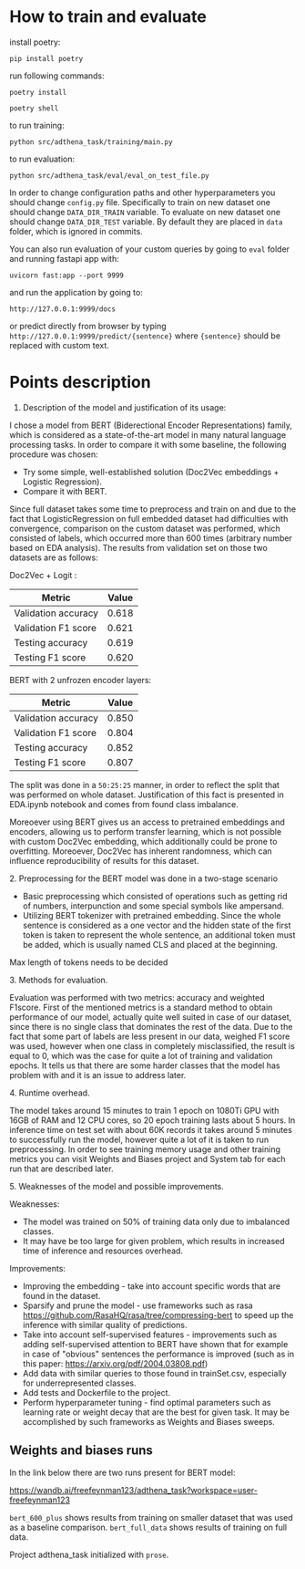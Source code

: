 # How to train and evaluate

install poetry:

`pip install poetry`

run following commands:

`poetry install`

`poetry shell`

to run training:

`python src/adthena_task/training/main.py`

to run evaluation:

`python src/adthena_task/eval/eval_on_test_file.py`

In order to change configuration paths and other hyperparameters you should change `config.py` file.
Specifically to train on new dataset one should change `DATA_DIR_TRAIN` variable. To evaluate on new dataset one
should change `DATA_DIR_TEST` variable. By default they are placed in `data` folder, which is ignored in commits.

You can also run evaluation of your custom queries by going to `eval` folder and running fastapi app with:

`uvicorn fast:app --port 9999`

and run the application by going to:

`http://127.0.0.1:9999/docs`

or predict directly from browser by typing `http://127.0.0.1:9999/predict/{sentence}`
where `{sentence}` should be replaced with custom text.

# Points description

1.    Description of the model and justification of its usage:

I chose a model from BERT (Biderectional Encoder Representations) family, which is considered as a state-of-the-art model
in many natural language processing tasks. In order to compare it with some baseline,
the following procedure was chosen:

* Try some simple, well-established solution (Doc2Vec embeddings + Logistic Regression).
* Compare it with BERT.

Since full dataset takes some time to preprocess and train on and due to the fact that LogisticRegression on full embedded
dataset had difficulties with convergence, comparison on the custom dataset was performed, which consisted of labels, which
occurred more than 600 times (arbitrary number based on EDA analysis). The results from validation set on those two datasets
are as follows:

Doc2Vec + Logit :

| Metric      | Value |
| ----------- | ----------- |
| Validation accuracy      | 0.618       |
| Validation F1 score   | 0.621        |
| Testing accuracy      | 0.619       |
| Testing F1 score   | 0.620        |


BERT with 2 unfrozen encoder layers:

| Metric      | Value |
| ----------- | ----------- |
| Validation accuracy      | 0.850       |
| Validation F1 score   | 0.804        |
| Testing accuracy      | 0.852       |
| Testing F1 score   | 0.807        |

The split was done in a `50:25:25` manner, in order to reflect the split that was performed on whole dataset. Justification
of this fact is presented in EDA.ipynb notebook and comes from found class imbalance.

Moreoever using BERT gives us an access to pretrained embeddings and encoders, allowing us to perform transfer learning,
which is not possible with custom Doc2Vec embedding, which additionally could be prone to overfitting. Moreoever, Doc2Vec
has inherent randomness, which can influence reproducibility of results for this dataset.

<span>2.</span> Preprocessing for the BERT model was done in a two-stage scenario

* Basic preprocessing which consisted of operations such as getting rid of numbers, interpunction and some special symbols
like ampersand.
* Utilizing BERT tokenizer with pretrained embedding. Since the whole sentence is considered as a one vector and the hidden
state of the first token is taken to represent the whole sentence, an additional token must be added, which is usually
named CLS and placed at the beginning.

Max length of tokens needs to be decided

<span>3.</span> Methods for evaluation.

Evaluation was performed with two metrics: accuracy and weighted F1score. First of the mentioned metrics is a standard
method to obtain performance of our model, actually quite well suited in case of our dataset, since there is no single class that dominates the
rest of the data. Due to the fact that some part of labels are less present in our data, weighed F1 score was used,
however when one class in completely misclassified, the result is equal to 0, which was the case
for quite a lot of training and validation epochs. It tells us that there are some harder classes that the model has problem with
and it is an issue to address later.

<span>4.</span> Runtime overhead.

The model takes around 15 minutes to train 1 epoch on 1080Ti GPU with 16GB of RAM and 12 CPU cores,
so 20 epoch training lasts about 5 hours. In inference
time on test set with about 60K records it takes around 5 minutes to successfully run the model, however quite a lot of it
is taken to run preprocessing. In order to see training memory usage and other training metrics you can visit
Weights and Biases project and System tab for each run that are described later.

<span>5.</span> Weaknesses of the model and possible improvements.

Weaknesses:

* The model was trained on 50% of training data only due to imbalanced classes.
* It may have be too large for given problem, which results in increased time of inference and resources overhead.

Improvements:

* Improving the embedding - take into account specific words that are found in the dataset.
* Sparsify and prune the model - use frameworks such as rasa https://github.com/RasaHQ/rasa/tree/compressing-bert to
speed up the inference with similar quality of predictions.
* Take into account self-supervised features - improvements such as adding self-supervised attention to BERT have shown
that for example in case of "obvious" sentences the performance is improved (such as in this paper:
https://arxiv.org/pdf/2004.03808.pdf)
* Add data with similar queries to those found in trainSet.csv, especially for underrepresented classes.
* Add tests and Dockerfile to the project.
* Perform hyperparameter tuning - find optimal parameters such as learning rate or weight decay that are the best for
given task. It may be accomplished by such frameworks as Weights and Biases sweeps.

## Weights and biases runs

In the link below there are two runs present for BERT model:

https://wandb.ai/freefeynman123/adthena_task?workspace=user-freefeynman123

`bert_600_plus` shows results from training on smaller dataset that was used as a baseline comparison.
`bert_full_data` shows results of training on full data.


Project adthena_task initialized with `prose`.
